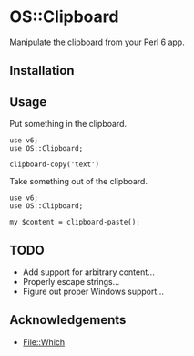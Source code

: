 # OS::Clipboard

Manipulate the clipboard from your Perl 6 app.

## Installation

## Usage

Put something in the clipboard.

``` perl6
use v6;
use OS::Clipboard;

clipboard-copy('text')
```

Take something out of the clipboard.

``` perl6
use v6;
use OS::Clipboard;

my $content = clipboard-paste();
```

## TODO

 * Add support for arbitrary content...
 * Properly escape strings...
 * Figure out proper Windows support...

## Acknowledgements

* [File::Which](https://github.com/azawawi/perl6-file-which)
